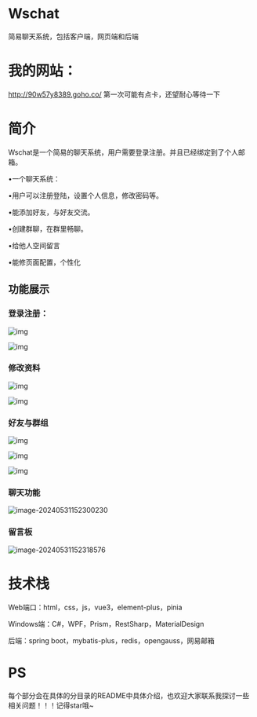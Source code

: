 # Wschat
简易聊天系统，包括客户端，网页端和后端

# 我的网站：
http://90w57y8389.goho.co/
第一次可能有点卡，还望耐心等待一下

# 简介

Wschat是一个简易的聊天系统，用户需要登录注册。并且已经绑定到了个人邮箱。

•一个聊天系统：

•用户可以注册登陆，设置个人信息，修改密码等。

•能添加好友，与好友交流。

•创建群聊，在群里畅聊。

•给他人空间留言

•能修页面配置，个性化

## 功能展示

### 登录注册：

![img](file:///C:/Users/17877/AppData/Local/Temp/msohtmlclip1/01/clip_image002.png)

![img](file:///C:/Users/17877/AppData/Local/Temp/msohtmlclip1/01/clip_image004.png)

### 修改资料

![img](file:///C:/Users/17877/AppData/Local/Temp/msohtmlclip1/01/clip_image002.png)

![img](file:///C:/Users/17877/AppData/Local/Temp/msohtmlclip1/01/clip_image004.png)

### 好友与群组

![img](file:///C:/Users/17877/AppData/Local/Temp/msohtmlclip1/01/clip_image002.png)

 ![img](file:///C:/Users/17877/AppData/Local/Temp/msohtmlclip1/01/clip_image002.png)

![img](file:///C:/Users/17877/AppData/Local/Temp/msohtmlclip1/01/clip_image004.png)

### 聊天功能

![image-20240531152300230](C:\Users\17877\AppData\Roaming\Typora\typora-user-images\image-20240531152300230.png)

### 留言板

![image-20240531152318576](C:\Users\17877\AppData\Roaming\Typora\typora-user-images\image-20240531152318576.png)

 

# 技术栈

Web端口：html，css，js，vue3，element-plus，pinia

Windows端：C#，WPF，Prism，RestSharp，MaterialDesign

后端：spring boot，mybatis-plus，redis，opengauss，网易邮箱



# PS

每个部分会在具体的分目录的README中具体介绍，也欢迎大家联系我探讨一些相关问题！！！记得star哦~

